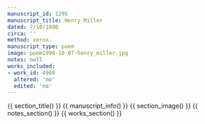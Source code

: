 ```yaml
---
manuscript_id: 1295
manuscript_title: Henry Miller
dated: 7/10/1990
circa: ''
method: xerox
manuscript_type: poem
image: poem1990-10-07-henry_miller.jpg
notes: null
works_included:
- work_id: 4969
  altered: 'no'
  edited: 'no'
---
```


{{ section_title() }}
{{ manuscript_info() }}
{{ section_image() }}
{{ notes_section() }}
{{ works_section() }}

